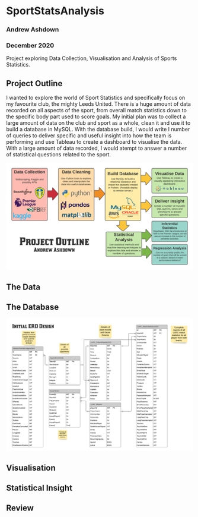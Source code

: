 # SportStatsAnalysis
### Andrew Ashdown
### December 2020

Project exploring Data Collection, Visualisation and Analysis of Sports Statistics.


## Project Outline

I wanted to explore the world of Sport Statistics and specifically focus on my favourite club, the mighty Leeds United. There is a huge amount of data recorded on all aspects of the sport, from overall match statistics down to the specific body part used to score goals. My initial plan was to collect a large amount of data on the club and sport as a whole, clean it and use it to build a database in MySQL. With the database build, I would write I number of queries to deliver specific and useful insight into how the team is performing and use Tableau to create a dashboard to visualise the data. With a large amount of data recorded, I would atempt to answer a number of statistical questions related to the sport.

![Alt text](Images/FinalProjectDiagram.png?raw=true "Project Outline")


## The Data


## The Database
![Alt text](Images/LeedsUnitedDatabase.png?raw=true "Project Outline")

## Visualisation


## Statistical Insight


## Review
